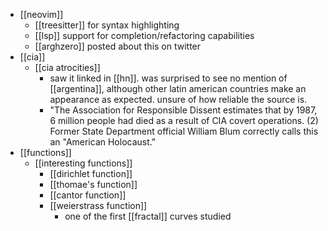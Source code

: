 - [[neovim]]
	- [[treesitter]] for syntax highlighting
	- [[lsp]] support for completion/refactoring capabilities
	- [[arghzero]] posted about this on twitter
- [[cia]]
	- [[cia atrocities]]
		- saw it linked in [[hn]]. was surprised to see no mention of [[argentina]], although other latin american countries make an appearance as expected. unsure of how reliable the source is.
		- "The Association for Responsible Dissent estimates that by 1987, 6 million people had died as a result of CIA covert operations. (2) Former State Department official William Blum correctly calls this an "American Holocaust."
- [[functions]]
	- [[interesting functions]]
		- [[dirichlet function]]
		- [[thomae's function]]
		- [[cantor function]]
		- [[weierstrass function]]
			- one of the first [[fractal]] curves studied